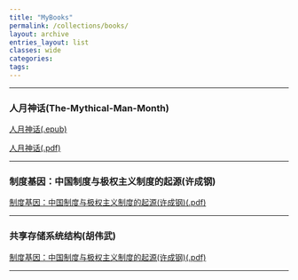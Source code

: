 ```yaml
---
title: "MyBooks"
permalink: /collections/books/
layout: archive
entries_layout: list
classes: wide
categories:
tags:
---
```


---

### 人月神话(The-Mythical-Man-Month)

<a href="/_books/The-Mythical-Man-Month.epub" download="The-Mythical-Man-Month.epub">人月神话(.epub)</a>

<a href="/_books/The-Mythical-Man-Month.pdf" download="The-Mythical-Man-Month.pdf">人月神话(.pdf)</a>

---

### 制度基因：中国制度与极权主义制度的起源(许成钢)

<a href="/_books/制度基因：中国制度与极权主义制度的起源(许成钢).pdf" download="制度基因：中国制度与极权主义制度的起源(许成钢).pdf">制度基因：中国制度与极权主义制度的起源(许成钢)(.pdf)</a>

---

### 共享存储系统结构(胡伟武)

<a href="/_books/共享存储系统结构 (胡伟武编著, 胡伟武, 1968- author, 胡伟武[编著, 胡伟武).pdf" download="共享存储系统结构 (胡伟武编著, 胡伟武, 1968- author, 胡伟武[编著, 胡伟武).pdf">制度基因：中国制度与极权主义制度的起源(许成钢)(.pdf)</a>

---
